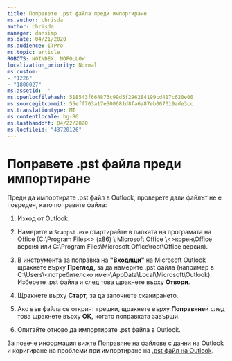 ```yaml
---
title: Поправете .pst файла преди импортиране
ms.author: chrisda
author: chrisda
manager: dansimp
ms.date: 04/21/2020
ms.audience: ITPro
ms.topic: article
ROBOTS: NOINDEX, NOFOLLOW
localization_priority: Normal
ms.custom:
- "1226"
- "1800027"
ms.assetid: ''
ms.openlocfilehash: 518543f664873c99d5f296284199cd417c620e00
ms.sourcegitcommit: 55eff703a17e500681d8fa6a87eb067019ade3cc
ms.translationtype: MT
ms.contentlocale: bg-BG
ms.lasthandoff: 04/22/2020
ms.locfileid: "43720126"
---
```

# <a name="repair-pst-file-before-importing"></a>Поправете .pst файла преди импортиране

Преди да импортирате .pst файл в Outlook, проверете дали файлът не е повреден, като поправите файла:

1. Изход от Outlook.

2. Намерете и `Scanpst.exe` стартирайте в папката на програмата на Office (C:\Program Files\<\> (x86) \ Microsoft Office \\<\>корен\Office версия или C:\Program Files\Microsoft Office\root\Office версия).

3. В инструмента за поправка на **"Входящи"** на Microsoft Outlook щракнете върху **Преглед,** за да намерите .pst файла (например в C:\Users\\<потребителско име\>\AppData\Local\Microsoft\Outlook). Изберете .pst файла и след това щракнете върху **Отвори**.

4. Щракнете върху **Старт,** за да започнете сканирането.

5. Ако във файла се открият грешки, щракнете върху **Поправяне**и след това щракнете върху **OK,** когато поправката завърши.

6. Опитайте отново да импортирате .pst файла в Outlook.

За повече информация вижте [Поправяне на файлове с данни](https://support.office.com/article/25663bc3-11ec-4412-86c4-60458afc5253) на Outlook и коригиране на проблеми при импортиране на [.pst файл на Outlook](https://support.office.com/article/2d2e50dc-5c36-4ab2-ab50-f1be733b3d6e).

